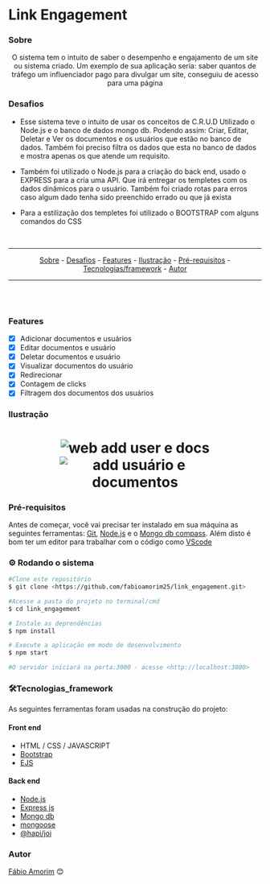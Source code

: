 # Link Engagement

### Sobre

<p align="center"> O sistema tem o intuito de saber o desempenho e engajamento de um site ou sistema criado. Um exemplo de sua aplicação seria: saber quantos de tráfego um influenciador pago para divulgar um site, conseguiu de acesso para uma página</p>

### Desafios

<div>

- Esse sistema teve o intuito de usar os conceitos de C.R.U.D Utilizado o Node.js e o banco de dados mongo db. Podendo assim: Criar, Editar, Deletar e Ver os documentos e os usuários que estão no banco de dados. Também foi preciso filtra os dados que esta no banco de dados e mostra apenas os que atende um requisito.

- Também foi utilizado o Node.js para a criação do back end, usado o EXPRESS para a cria uma API. Que irá entregar os templetes com os dados dinâmicos para o usuário. Também foi criado rotas para erros caso algum dado tenha sido preenchido errado ou que já exista

- Para a estilização dos templetes foi utilizado o BOOTSTRAP com alguns comandos do CSS 
</div>

<br>

<hr>
  <p align="center">
    <a href ="#sobre">Sobre</a> -
    <a href ="#desafios">Desafios</a> -
    <a href ="#features">Features</a> -
    <a href ="#ilustração">Ilustração</a> - 
    <a href ="#pré-requisitos">Pré-requisitos</a> -
    <a href ="#🛠️tecnologias_framework">Tecnologias/framework</a> -
    <a href ="#autor">Autor</a>
  </p>
<hr>

<br>

<br>

### Features 

- [x] Adicionar documentos e usuários
- [x] Editar documentos e usuário
- [x] Deletar documentos e usuário
- [x] Visualizar documentos do usuário
- [x] Redirecionar
- [x] Contagem de clicks
- [x] Filtragem dos documentos dos usuários

### Ilustração

<h1 align= "center">
  <img title="web add user e docs" src ="./github/add_user_e_doc.gif"/>
  <img style="max-width:300px;" title="add usuário e documentos" src ="./github/crud.gif"/>
</h1>

### Pré-requisitos

Antes de começar, você vai precisar ter instalado em sua máquina as seguintes ferramentas:
[Git](https://git-scm.com), [Node.js](https://nodejs.org/en/) e o [Mongo db compass](https://www.mongodb.com/try/download/compass).
Além disto é bom ter um editor para trabalhar com o código como [VScode](https://code.visualstudio.com/)

### ⚙️ Rodando o sistema

```bash
#Clone este repositório
$ git clone <https://github.com/fabioamorim25/link_engagement.git>

#Acesse a pasta do projeto no terminal/cmd
$ cd link_engagement

# Instale as deprendências
$ npm install

# Execute a aplicação em modo de desenvolvimento
$ npm start

#O servidor iniciará na porta:3000 - acesse <http://localhost:3000>
```

### 🛠️Tecnologias_framework

As seguintes ferramentas foram usadas na construção do projeto:

#### Front end
- HTML / CSS / JAVASCRIPT
- [Bootstrap](https://getbootstrap.com/docs/5.1/getting-started/introduction/)
- [EJS](https://ejs.co/#install)

#### Back end
- [Node.js](https://nodejs.org/en/)
- [Express js](https://expressjs.com/pt-br/)
- [Mongo db](https://www.mongodb.com/pt-br/what-is-mongodb)
- [mongoose](https://mongoosejs.com/)
- [@hapi/joi](https://hapi.dev/tutorials/validation/?lang=en_US)


### Autor

[Fábio Amorim](https://linkedin.com/in/fabio-amorim-4545011a1) 😊
